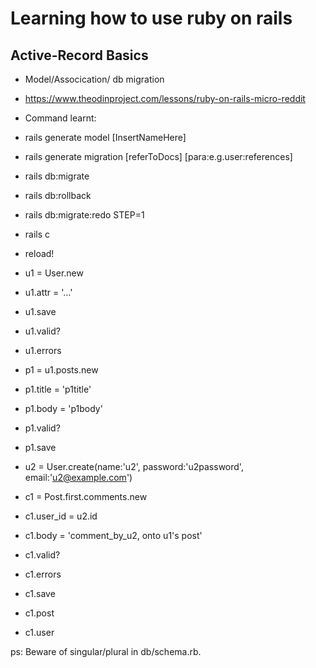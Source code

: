 # Learning how to use ruby on rails 

## Active-Record Basics

- Model/Assocication/ db migration 
- https://www.theodinproject.com/lessons/ruby-on-rails-micro-reddit

- Command learnt: 

- rails generate model [InsertNameHere]
- rails generate migration [referToDocs] [para:e.g.user:references]
- rails db:migrate
- rails db:rollback
- rails db:migrate:redo STEP=1

- rails c 
- reload!
- u1 = User.new
- u1.attr = '...'
- u1.save
- u1.valid?
- u1.errors

- p1 = u1.posts.new
- p1.title = 'p1title'
- p1.body = 'p1body'
- p1.valid?
- p1.save

- u2 = User.create(name:'u2', password:'u2password', email:'u2@example.com')
- c1 = Post.first.comments.new
- c1.user_id = u2.id
- c1.body = 'comment_by_u2, onto u1's post'
- c1.valid?
- c1.errors
- c1.save

- c1.post
- c1.user

ps: Beware of singular/plural in db/schema.rb.